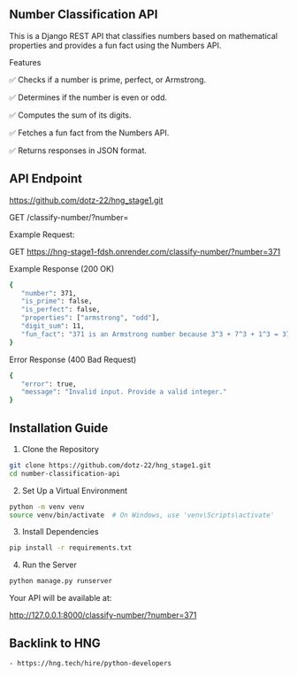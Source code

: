## **Number Classification API**

This is a Django REST API that classifies numbers based on mathematical properties and provides a fun fact using the Numbers API.

Features

✅ Checks if a number is prime, perfect, or Armstrong.

✅ Determines if the number is even or odd.

✅ Computes the sum of its digits.

✅ Fetches a fun fact from the Numbers API.

✅ Returns responses in JSON format.

## **API Endpoint**

https://github.com/dotz-22/hng_stage1.git

GET /classify-number/?number=<integer>


Example Request:

GET https://hng-stage1-fdsh.onrender.com/classify-number/?number=371

Example Response (200 OK)
 ```bash
{
    "number": 371,
    "is_prime": false,
    "is_perfect": false,
    "properties": ["armstrong", "odd"],
    "digit_sum": 11,
    "fun_fact": "371 is an Armstrong number because 3^3 + 7^3 + 1^3 = 371."
}
```

Error Response (400 Bad Request)
 ```bash
{
    "error": true,
    "message": "Invalid input. Provide a valid integer."
}
```

## **Installation Guide**

1. Clone the Repository
 ```bash
git clone https://github.com/dotz-22/hng_stage1.git
cd number-classification-api
```

2. Set Up a Virtual Environment
 ```bash
python -m venv venv
source venv/bin/activate  # On Windows, use 'venv\Scripts\activate'
```
3. Install Dependencies
 ```bash
pip install -r requirements.txt
```

4. Run the Server
 ```bash
python manage.py runserver
```
Your API will be available at:

http://127.0.0.1:8000/classify-number/?number=371


## **Backlink to HNG**
 ```bash
- https://hng.tech/hire/python-developers
```